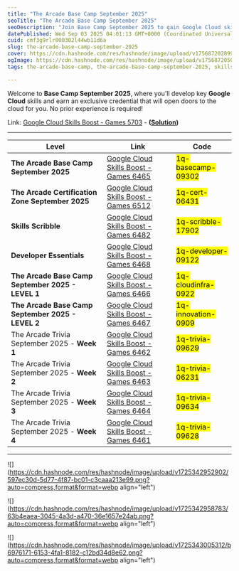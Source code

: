 ```yaml
---
title: "The Arcade Base Camp September 2025"
seoTitle: "The Arcade Base Camp September 2025"
seoDescription: "Join Base Camp September 2025 to gain Google Cloud skills and earn a credential, no experience required"
datePublished: Wed Sep 03 2025 04:01:13 GMT+0000 (Coordinated Universal Time)
cuid: cmf3g9rlr000302l44wb11d6a
slug: the-arcade-base-camp-september-2025
cover: https://cdn.hashnode.com/res/hashnode/image/upload/v1756872028994/b75caf58-9b7b-48d9-85cf-93c50793bb40.png
ogImage: https://cdn.hashnode.com/res/hashnode/image/upload/v1756872050706/38bf6cba-ea59-4279-98dd-989b8641e54b.png
tags: the-arcade-base-camp, the-arcade-base-camp-september-2025, skills-scribble

---
```


Welcome to **Base Camp September 2025**, where you’ll develop key **Google Cloud** skills and earn an exclusive credential that will open doors to the cloud for you. No prior experience is required!

Link: [Google Cloud Skills Boost - Games 5703](https://www.cloudskillsboost.google/games/5703/labs/36448) - **(**[**Solution**](https://eplus.dev/start-here-dont-skip-this-arcade-lab)**)**

---

| **Level** | **Link** | **Code** |
| --- | --- | --- |
| **The Arcade Base Camp September 2025** | [Google Cloud Skills Boost - Games 6465](https://www.cloudskillsboost.google/games/6465) | <mark>1q-basecamp-09302</mark> |
| **The Arcade Certification Zone September 2025** | [Google Cloud Skills Boost - Games 6512](https://www.cloudskillsboost.google/games/6512) | <mark>1q-cert-06431</mark> |
| **Skills Scribble** | [Google Cloud Skills Boost - Games 6482](https://www.cloudskillsboost.google/games/6482) | <mark>1q-scribble-17902</mark> |
| **Developer Essentials** | [Google Cloud Skills Boost - Games 6468](https://www.cloudskillsboost.google/games/6468) | <mark>1q-developer-09122</mark> |
| **The Arcade Base Camp September 2025 - LEVEL 1** | [Google Cloud Skills Boost - Games 6466](https://www.cloudskillsboost.google/games/6466) | <mark>1q-cloudinfra-0922</mark> |
| **The Arcade Base Camp September 2025 - LEVEL 2** | [Google Cloud Skills Boost - Games 6467](https://www.cloudskillsboost.google/games/6467) | <mark>1q-innovation-0909</mark> |
| The Arcade Trivia September 2025 - **Week 1** | [Google Cloud Skills Boost - Games 6462](https://www.cloudskillsboost.google/games/6462) | <mark>1q-trivia-09629</mark> |
| The Arcade Trivia September 2025 - **Week 2** | [Google Cloud Skills Boost - Games 6463](https://www.cloudskillsboost.google/games/6463) | <mark>1q-trivia-06231</mark> |
| The Arcade Trivia September 2025 - **Week 3** | [Google Cloud Skills Boost - Games 6464](https://www.cloudskillsboost.google/games/6464) | <mark>1q-trivia-09634</mark> |
| The Arcade Trivia September 2025 - **Week 4** | [Google Cloud Skills Boost - Games 6461](https://www.cloudskillsboost.google/games/6461) | <mark>1q-trivia-09628</mark> |

---

![](https://cdn.hashnode.com/res/hashnode/image/upload/v1725342952902/597ec30d-5d77-4f87-bc01-c3caaa213e99.png?auto=compress,format&format=webp align="left")

![](https://cdn.hashnode.com/res/hashnode/image/upload/v1725342958783/63b4eaea-3045-4a3d-a470-36e1657e24ab.png?auto=compress,format&format=webp align="left")

![](https://cdn.hashnode.com/res/hashnode/image/upload/v1725343005312/b6976171-6153-4fa1-8182-c12bd34d8e62.png?auto=compress,format&format=webp align="left")